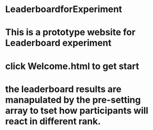 # LeaderboardforExperiment
# This is a prototype website for Leaderboard experiment
# click Welcome.html to get start
# the leaderboard results are manapulated by the pre-setting array to tset how participants will react in different rank.
